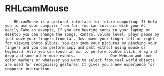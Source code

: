 RHLcamMouse
===========

        RHLcamMouse is a gestural interface for future computing. It help you to use your computer from far. You can interact with your PC easily.Take an example, If you are hearing songs in your laptop or desktop you can change the songs, control volume level, play/ pause by just move your fingers from far. Just move your finger left or right for viewing photo albums. You can zoom your pictures by pinching your fingers and you can perform copy and past without using mouse or keyboard. Also you can touch in air to perform double click, drag and drop and some other moue events.                One Webcam and some color markers or whatever you want to select from real world objects are used for recognizing gestures. It gives you a new experience for computer interaction.